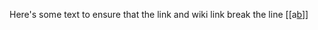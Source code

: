 Here's some text to ensure that the link and wiki link break the line [[a[b](http://www.example.com/)]]
